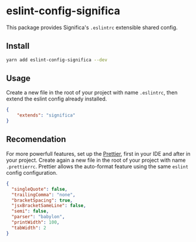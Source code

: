 # eslint-config-significa

This package provides Significa's `.eslintrc` extensible shared config.

## Install

```sh
yarn add eslint-config-significa --dev
```

## Usage

Create a new file in the root of your project with name `.eslintrc`, then extend the eslint config already installed.

```json
{
    "extends": "significa"
}
```

## Recomendation

For more powerfull features, set up the [Prettier](https://prettier.io/), first in your IDE and after in your project. Create again a new file in the root of your project with name `.prettierrc`. Prettier allows the auto-format feature using the same `eslint` config configuration.

```json
{
  "singleQuote": false,
  "trailingComma": "none",
  "bracketSpacing": true,
  "jsxBracketSameLine": false,
  "semi": false,
  "parser": "babylon",
  "printWidth": 100,
  "tabWidth": 2
}

```

